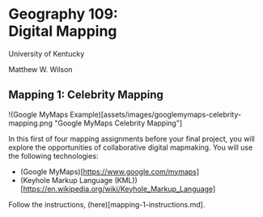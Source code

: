 # Geography 109: <br>Digital Mapping

University of Kentucky

Matthew W. Wilson

## Mapping 1: Celebrity Mapping

!(Google MyMaps Example)[assets/images/googlemymaps-celebrity-mapping.png "Google MyMaps Celebrity Mapping"]

In this first of four mapping assignments before your final project, you will explore the opportunities of collaborative digital mapmaking. You will use the following technologies:
* (Google MyMaps)[https://www.google.com/mymaps]
* (Keyhole Markup Language (KML))[https://en.wikipedia.org/wiki/Keyhole_Markup_Language]

Follow the instructions, (here)[mapping-1-instructions.md].